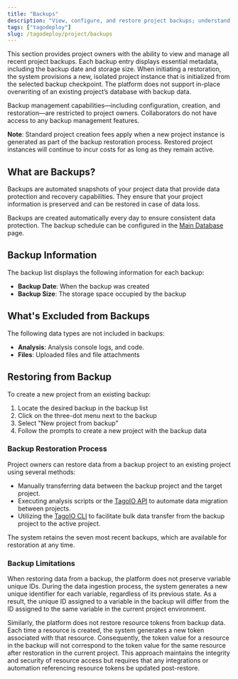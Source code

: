 ```yaml
---
title: "Backups"
description: "View, configure, and restore project backups; understand contents, exclusions, and limitations."
tags: ["tagodeploy"]
slug: /tagodeploy/project/backups
---
```


This section provides project owners with the ability to view and manage all
recent project backups. Each backup entry displays essential metadata, including
the backup date and storage size. When initiating a restoration, the system
provisions a new, isolated project instance that is initialized from the
selected backup checkpoint. The platform does not support in-place overwriting
of an existing project’s database with backup data.

Backup management capabilities—including configuration, creation, and
restoration—are restricted to project owners. Collaborators do not have access
to any backup management features.

**Note**: Standard project creation fees apply when a new project instance is
generated as part of the backup restoration process. Restored project instances
will continue to incur costs for as long as they remain active.

## What are Backups?

Backups are automated snapshots of your project data that provide data
protection and recovery capabilities. They ensure that your project information
is preserved and can be restored in case of data loss.

Backups are created automatically every day to ensure consistent data
protection. The backup schedule can be configured in the
[Main Database](./main-database.md) page.

## Backup Information

The backup list displays the following information for each backup:

- **Backup Date**: When the backup was created
- **Backup Size**: The storage space occupied by the backup

## What's Excluded from Backups

The following data types are not included in backups:

- **Analysis**: Analysis console logs, and code.
- **Files**: Uploaded files and file attachments

## Restoring from Backup

To create a new project from an existing backup:

1. Locate the desired backup in the backup list
2. Click on the three-dot menu next to the backup
3. Select "New project from backup"
4. Follow the prompts to create a new project with the backup data

### Backup Restoration Process

Project owners can restore data from a backup project to an existing project
using several methods:

- Manually transferring data between the backup project and the target project.
- Executing analysis scripts or the
  [TagoIO API](https://api.docs.tago.io/#intro) to automate data migration
  between projects.
- Utilizing the [TagoIO CLI](https://github.com/tago-io/tago-cli) to facilitate
  bulk data transfer from the backup project to the active project.

The system retains the seven most recent backups, which are available for
restoration at any time.

### Backup Limitations

When restoring data from a backup, the platform does not preserve variable
unique IDs. During the data ingestion process, the system generates a new unique
identifier for each variable, regardless of its previous state. As a result, the
unique ID assigned to a variable in the backup will differ from the ID assigned
to the same variable in the current project environment.

Similarly, the platform does not restore resource tokens from backup data. Each
time a resource is created, the system generates a new token associated with
that resource. Consequently, the token value for a resource in the backup will
not correspond to the token value for the same resource after restoration in the
current project. This approach maintains the integrity and security of resource
access but requires that any integrations or automation referencing resource
tokens be updated post-restore.
